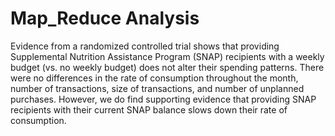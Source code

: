 # Map_Reduce Analysis
Evidence from a randomized controlled trial shows that providing Supplemental Nutrition Assistance Program (SNAP) recipients with a weekly budget (vs. no weekly budget) does not alter their spending patterns.  There were no differences in the rate of consumption throughout the month, number of transactions, size of transactions, and number of unplanned purchases.  However, we do find supporting evidence that providing SNAP recipients with their current SNAP balance slows down their rate of consumption.
